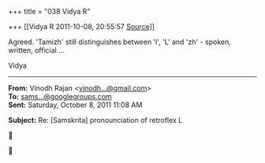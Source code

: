 +++
title = "038 Vidya R"

+++
[[Vidya R	2011-10-08, 20:55:57 [Source](https://groups.google.com/g/samskrita/c/Qu5-mIvGLS4)]]



Agreed. 'Tamizh' still distinguishes between 'l', 'L' and 'zh' - spoken, written, official ...

  

Vidya

  

------------------------------------------------------------------------

**From:** Vinodh Rajan \<[vinodh...@gmail.com]()\>  
**To:** [sams...@googlegroups.com]()  
**Sent:** Saturday, October 8, 2011 11:08 AM

  
**Subject:** Re: \[Samskrita\] pronounciation of retroflex L  





